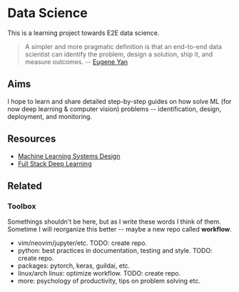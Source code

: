 # Data Science

This is a learning project towards E2E data science. 

> A simpler and more pragmatic definition is that an end-to-end data scientist can identify the problem, design a solution, ship it, and measure outcomes. -- [Eugene Yan](https://applyingml.com/resources/end-to-end/)

## Aims

I hope to learn and share detailed step-by-step guides on how solve ML (for now deep learning & computer vision) problems -- identification, design, deployment, and monitoring. 

## Resources

- [Machine Learning Systems Design](https://huyenchip.com/machine-learning-systems-design/toc.html)
- [Full Stack Deep Learning](https://fall2019.fullstackdeeplearning.com/)

## Related

### Toolbox

Somethings shouldn't be here, but as I write these words I think of them. Sometime I will reorganize this better -- maybe a new repo called **workflow**.

- vim/neovim/jupyter/etc. TODO: create repo.
- python: best practices in documentation, testing and style. TODO: create repo.
- packages: pytorch, keras, guildai, etc.
- linux/arch linux: optimize workflow. TODO: create repo.
- more: psychology of productivity, tips on problem solving etc.

